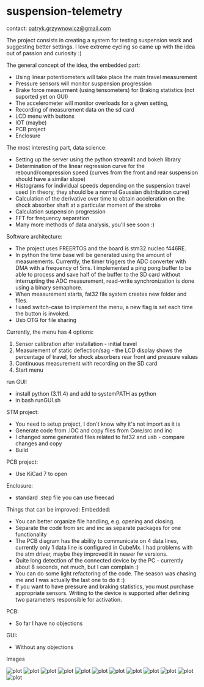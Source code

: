# suspension-telemetry
contact: patryk.grzywnowicz@gmail.com

The project consists in creating a system for testing suspension work and suggesting better settings. I love extreme cycling so came up with the idea out of passion and curiosity :)

The general concept of the idea, the embedded part:
- Using linear potentiometers will take place the main travel measurement
- Pressure sensors will monitor suspension progression
- Brake force measurment (using tensometers) for Braking statistics (not suported yet on GUI)
- The accelerometer will monitor overloads for a given setting,
- Recording of measurement data on the sd card
- LCD menu with buttons
- IOT (maybe)
- PCB project
- Enclosure
  
The most interesting part, data science:
- Setting up the server using the python streamlit and bokeh library
- Determination of the linear regression curve for the rebound/compression speed (curves from the front and rear suspension should have a similar slope)
- Histograms for individual speeds depending on the suspension travel used (in theory, they should be a normal Gaussian distribution curve)
- Calculation of the derivative over time to obtain acceleration on the shock absorber shaft at a particular moment of the stroke
- Calculation suspension progression
- FFT for frequency separation
- Many more methods of data analysis, you'll see soon :)

 Software architecture:
- The project uses FREERTOS and the board is stm32 nucleo f446RE.
- In python the time base will be generated using the amount of measurements. Currently, the timer triggers the ADC converter with DMA with a frequency of 5ms. I implemented a ping pong buffer to be able to process and save half of the buffer to the SD card without interrupting the ADC measurement, read-write synchronization is done using a binary semaphore.
- When measurement starts, fat32 file system creates new folder and files.
- I used switch-case to implement the menu, a new flag is set each time the button is invoked.
- Usb OTG for file sharing

Currently, the menu has 4 options:
1. Sensor calibration after installation - initial travel
2. Measurement of static deflection/sag - the LCD display shows the percentage of travel, for shock absorbers rear front and pressure values
3. Continuous measurement with recording on the SD card
4. Start menu

run GUI:
  - install python (3.11.4) and add to systemPATH as python
  - in bash runGUI.sh

STM project:
  - You need to setup project, I don't know why it's not import as it is
  - Generate code from .IOC and copy files from Core/src and inc
  - I changed some generated files related to fat32 and usb - compare changes and copy
  - Build
    
PCB project:
  - Use KiCad 7 to open

Enclosure:
  - standard .step file you can use freecad

Things that can be improved:
Embedded:
  - You can better organize file handling, e.g. opening and closing.
  - Separate the code from src and inc as separate packages for one functionality
  - The PCB diagram has the ability to communicate on 4 data lines, currently only 1 data line is configured in CubeMx. I had problems with the stm driver, maybe they improved it in newer fw versions.
  - Quite long detection of the connected device by the PC - currently about 8 seconds, not much, but I can complain :)
  - You can do some light refactoring of the code. The season was chasing me and I was actually the last one to do it :)
  - If you want to have pressure and braking statistics, you must purchase appropriate sensors. Writing to the device is supported after defining two parameters responsible for activation.
    
  PCB:
  - So far I have no objections
    
  GUI:
  - Without any objections

Images

![plot](./Images/Telemetry_Overview.png)
![plot](./Images/Sagpng.png)
![plot](./Images/PCB_Front.jpg)
![plot](./Images/PCB_Rear.jpg)
![plot](./Images/PCB_Overview.png)
![plot](./Images/Startup_GUI.png)
![plot](./Images/General_diagram.png)
![plot](./Images/Progression.png)
![plot](./Images/Histogram.png)
![plot](./Images/FFT.png)
![plot](./Images/Velocity.png)
![plot](./Images/Balance.png)





